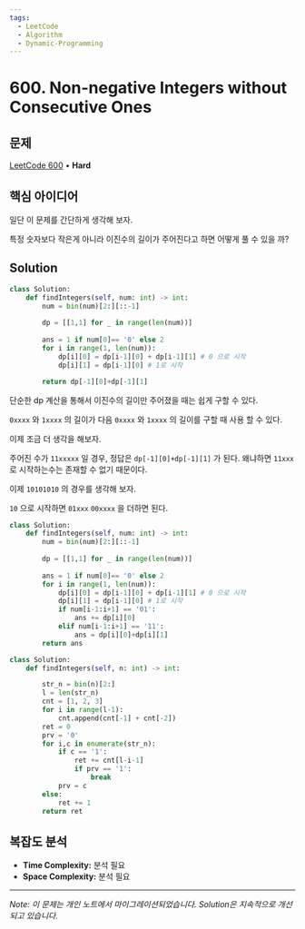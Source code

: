 ```yaml
---
tags:
  - LeetCode
  - Algorithm
  - Dynamic-Programming
---
```


# 600. Non-negative Integers without Consecutive Ones

## 문제

[LeetCode 600](https://leetcode.com/problems/non-negative-integers-without-consecutive-ones/) • **Hard**

## 핵심 아이디어

일단 이 문제를 간단하게 생각해 보자.

특정 숫자보다 작은게 아니라 이진수의 길이가 주어진다고 하면 어떻게 풀 수 있을 까?

## Solution

```python
class Solution:
    def findIntegers(self, num: int) -> int:
        num = bin(num)[2:][::-1]
        
        dp = [[1,1] for _ in range(len(num))] 
        
        ans = 1 if num[0]== '0' else 2
        for i in range(1, len(num)):
            dp[i][0] = dp[i-1][0] + dp[i-1][1] # 0 으로 시작
            dp[i][1] = dp[i-1][0] # 1로 시작

        return dp[-1][0]+dp[-1][1]
```

단순한 dp 계산을 통해서 이진수의 길이만 주어졌을 때는 쉽게 구할 수 있다.

`0xxxx` 와 `1xxxx` 의 길이가 다음 `0xxxx` 와 `1xxxx` 의 길이를 구할 때 사용 할 수 있다.

이제 조금 더 생각을 해보자.

주어진 수가 `11xxxxx` 일 경우, 정답은 `dp[-1][0]+dp[-1][1]` 가 된다. 왜냐하면 `11xxx` 로 시작하는수는 존재할 수 없기 때문이다.

이제 `10101010` 의 경우를 생각해 보자.

`10` 으로 시작하면 `01xxx` `00xxxx` 을 더하면 된다.

```python
class Solution:
    def findIntegers(self, num: int) -> int:
        num = bin(num)[2:][::-1]
        
        dp = [[1,1] for _ in range(len(num))] 
        
        ans = 1 if num[0]== '0' else 2
        for i in range(1, len(num)):
            dp[i][0] = dp[i-1][0] + dp[i-1][1] # 0 으로 시작
            dp[i][1] = dp[i-1][0] # 1로 시작
            if num[i-1:i+1] == '01':
                ans += dp[i][0]
            elif num[i-1:i+1] == '11':
                ans = dp[i][0]+dp[i][1]
        return ans
```

```python
class Solution:
    def findIntegers(self, n: int) -> int:

        str_n = bin(n)[2:]
        l = len(str_n)
        cnt = [1, 2, 3]
        for i in range(l-1):
            cnt.append(cnt[-1] + cnt[-2])
        ret = 0
        prv = '0'
        for i,c in enumerate(str_n):
            if c == '1':
                ret += cnt[l-i-1]
                if prv == '1':
                    break
            prv = c
        else:
            ret += 1
        return ret
```

## 복잡도 분석

- **Time Complexity:** 분석 필요
- **Space Complexity:** 분석 필요

---

*Note: 이 문제는 개인 노트에서 마이그레이션되었습니다. Solution은 지속적으로 개선되고 있습니다.*
